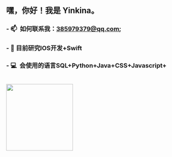 
### <h2> 嘿，你好！我是 Yinkina。</h2>

### - 📫 &nbsp;如何联系我：385979379@qq.com;

### - 📕&nbsp;目前研究IOS开发+Swift
  
### - 💻 &nbsp;会使用的语言SQL+Python+Java+CSS+Javascript+


<br/>

<a href="https://github.com/YinKIna">
  <img height="180em" src="https://github-readme-stats.vercel.app/api/top-langs/?username=AVS1508&theme=buefy&layout=compact" />
</a>

<br/>
